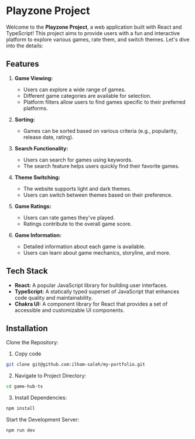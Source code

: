 # Playzone Project

Welcome to the **Playzone Project**, a web application built with React and TypeScript! This project aims to provide users with a fun and interactive platform to explore various games, rate them, and switch themes. Let's dive into the details:

## Features

1. **Game Viewing:**

   - Users can explore a wide range of games.
   - Different game categories are available for selection.
   - Platform filters allow users to find games specific to their preferred platforms.

2. **Sorting:**

   - Games can be sorted based on various criteria (e.g., popularity, release date, rating).

3. **Search Functionality:**

   - Users can search for games using keywords.
   - The search feature helps users quickly find their favorite games.

4. **Theme Switching:**

   - The website supports light and dark themes.
   - Users can switch between themes based on their preference.

5. **Game Ratings:**

   - Users can rate games they've played.
   - Ratings contribute to the overall game score.

6. **Game Information:**
   - Detailed information about each game is available.
   - Users can learn about game mechanics, storyline, and more.

## Tech Stack

- **React:** A popular JavaScript library for building user interfaces.
- **TypeScript:** A statically typed superset of JavaScript that enhances code quality and maintainability.
- **Chakra UI:** A component library for React that provides a set of accessible and customizable UI components.

## Installation

Clone the Repository:

1. Copy code

```bash
git clone git@github.com:ilham-saleh/my-portfolio.git
```

2. Navigate to Project Directory:

```bash
cd game-hub-ts
```

3. Install Dependencies:

```bash
npm install
```

Start the Development Server:

```bash
npm run dev
```
